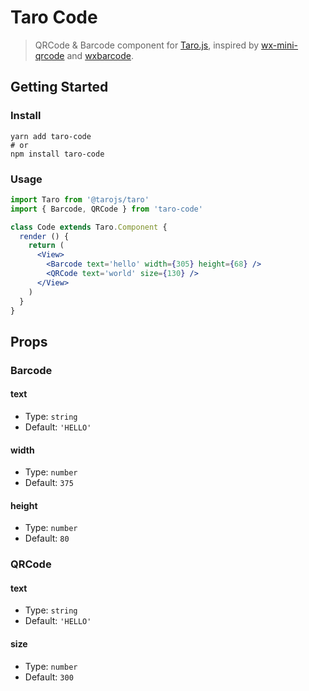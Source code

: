Taro Code
=========

> QRCode & Barcode component for [Taro.js](https://taro.js.org), inspired by [wx-mini-qrcode](https://github.com/flyingsouthwind/wx-mini-qrcode) and [wxbarcode](https://github.com/alsey/wxbarcode).

## Getting Started

### Install

```
yarn add taro-code
# or
npm install taro-code
```

### Usage

```jsx
import Taro from '@tarojs/taro'
import { Barcode, QRCode } from 'taro-code'

class Code extends Taro.Component {
  render () {
    return (
      <View>
        <Barcode text='hello' width={305} height={68} />
        <QRCode text='world' size={130} />
      </View>
    )
  }
}
```

## Props

### Barcode

#### text

* Type: `string`
* Default: `'HELLO'`

#### width

* Type: `number`
* Default: `375`

#### height

* Type: `number`
* Default: `80`

### QRCode

#### text

* Type: `string`
* Default: `'HELLO'`

#### size

* Type: `number`
* Default: `300`
